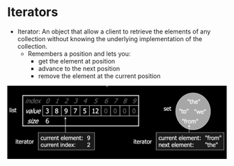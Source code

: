 # Iterators

- Iterator: An object that allow a client to retrieve the elements of any collection without knowing the underlying implementation of the collection.
  - Remembers a position and lets you:
    - get the element at position
    - advance to the next position
    - remove the element at the current position
    
![img.png](iterator_img_ex.png)